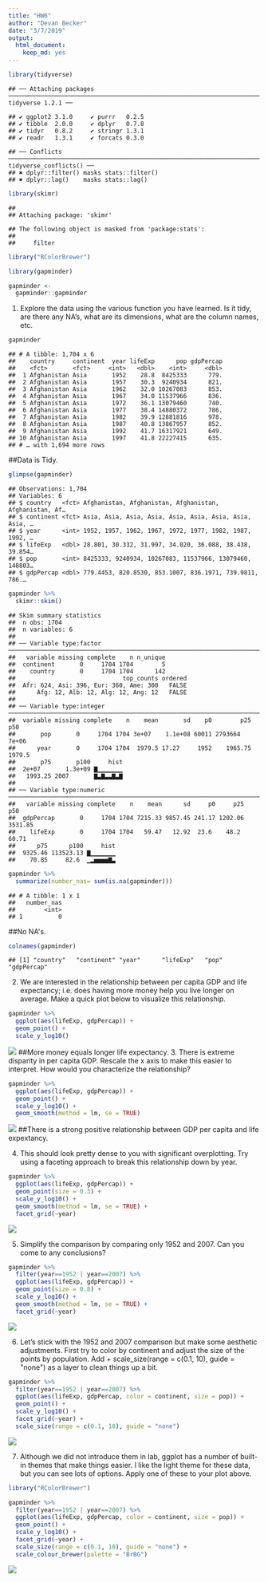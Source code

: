 ```yaml
---
title: "HW6"
author: "Devan Becker"
date: "3/7/2019"
output: 
  html_document: 
    keep_md: yes
---
```


```r
library(tidyverse)
```

```
## ── Attaching packages ─────────────────────────────────────────────────────────────────────────────── tidyverse 1.2.1 ──
```

```
## ✔ ggplot2 3.1.0     ✔ purrr   0.2.5
## ✔ tibble  2.0.0     ✔ dplyr   0.7.8
## ✔ tidyr   0.8.2     ✔ stringr 1.3.1
## ✔ readr   1.3.1     ✔ forcats 0.3.0
```

```
## ── Conflicts ────────────────────────────────────────────────────────────────────────────────── tidyverse_conflicts() ──
## ✖ dplyr::filter() masks stats::filter()
## ✖ dplyr::lag()    masks stats::lag()
```


```r
library(skimr)
```

```
## 
## Attaching package: 'skimr'
```

```
## The following object is masked from 'package:stats':
## 
##     filter
```


```r
library("RColorBrewer")
```


```r
library(gapminder)
```


```r
gapminder <-
  gapminder::gapminder
```

1. Explore the data using the various function you have learned. Is it tidy, are there any NA’s, what are its dimensions, what are the column names, etc.

```r
gapminder
```

```
## # A tibble: 1,704 x 6
##    country     continent  year lifeExp      pop gdpPercap
##    <fct>       <fct>     <int>   <dbl>    <int>     <dbl>
##  1 Afghanistan Asia       1952    28.8  8425333      779.
##  2 Afghanistan Asia       1957    30.3  9240934      821.
##  3 Afghanistan Asia       1962    32.0 10267083      853.
##  4 Afghanistan Asia       1967    34.0 11537966      836.
##  5 Afghanistan Asia       1972    36.1 13079460      740.
##  6 Afghanistan Asia       1977    38.4 14880372      786.
##  7 Afghanistan Asia       1982    39.9 12881816      978.
##  8 Afghanistan Asia       1987    40.8 13867957      852.
##  9 Afghanistan Asia       1992    41.7 16317921      649.
## 10 Afghanistan Asia       1997    41.8 22227415      635.
## # … with 1,694 more rows
```
##Data is Tidy.

```r
glimpse(gapminder)
```

```
## Observations: 1,704
## Variables: 6
## $ country   <fct> Afghanistan, Afghanistan, Afghanistan, Afghanistan, Af…
## $ continent <fct> Asia, Asia, Asia, Asia, Asia, Asia, Asia, Asia, Asia, …
## $ year      <int> 1952, 1957, 1962, 1967, 1972, 1977, 1982, 1987, 1992, …
## $ lifeExp   <dbl> 28.801, 30.332, 31.997, 34.020, 36.088, 38.438, 39.854…
## $ pop       <int> 8425333, 9240934, 10267083, 11537966, 13079460, 148803…
## $ gdpPercap <dbl> 779.4453, 820.8530, 853.1007, 836.1971, 739.9811, 786.…
```


```r
gapminder %>% 
  skimr::skim()
```

```
## Skim summary statistics
##  n obs: 1704 
##  n variables: 6 
## 
## ── Variable type:factor ────────────────────────────────────────────────────────────────────────────────────────────────
##   variable missing complete    n n_unique
##  continent       0     1704 1704        5
##    country       0     1704 1704      142
##                              top_counts ordered
##  Afr: 624, Asi: 396, Eur: 360, Ame: 300   FALSE
##      Afg: 12, Alb: 12, Alg: 12, Ang: 12   FALSE
## 
## ── Variable type:integer ───────────────────────────────────────────────────────────────────────────────────────────────
##  variable missing complete    n    mean       sd    p0        p25     p50
##       pop       0     1704 1704 3e+07    1.1e+08 60011 2793664    7e+06  
##      year       0     1704 1704  1979.5 17.27     1952    1965.75  1979.5
##       p75       p100     hist
##  2e+07       1.3e+09 ▇▁▁▁▁▁▁▁
##   1993.25 2007       ▇▃▇▃▃▇▃▇
## 
## ── Variable type:numeric ───────────────────────────────────────────────────────────────────────────────────────────────
##   variable missing complete    n    mean      sd     p0     p25     p50
##  gdpPercap       0     1704 1704 7215.33 9857.45 241.17 1202.06 3531.85
##    lifeExp       0     1704 1704   59.47   12.92  23.6    48.2    60.71
##      p75      p100     hist
##  9325.46 113523.13 ▇▁▁▁▁▁▁▁
##    70.85     82.6  ▁▂▅▅▅▅▇▃
```


```r
gapminder %>% 
  summarize(number_nas= sum(is.na(gapminder)))
```

```
## # A tibble: 1 x 1
##   number_nas
##        <int>
## 1          0
```
##No NA's.

```r
colnames(gapminder)
```

```
## [1] "country"   "continent" "year"      "lifeExp"   "pop"       "gdpPercap"
```

2. We are interested in the relationship between per capita GDP and life expectancy; i.e. does having more money help you live longer on average. Make a quick plot below to visualize this relationship.

```r
gapminder %>% 
  ggplot(aes(lifeExp, gdpPercap)) +
  geom_point() +
  scale_y_log10()
```

![](HW6_files/figure-html/unnamed-chunk-11-1.png)<!-- -->
##More money equals longer life expectancy.
3. There is extreme disparity in per capita GDP. Rescale the x axis to make this easier to interpret. How would you characterize the relationship?

```r
gapminder %>% 
  ggplot(aes(lifeExp, gdpPercap)) +
  geom_point() +
  scale_y_log10() +
  geom_smooth(method = lm, se = TRUE)
```

![](HW6_files/figure-html/unnamed-chunk-12-1.png)<!-- -->
##There is a strong positive relationship between GDP per capita and life expextancy.

4. This should look pretty dense to you with significant overplotting. Try using a faceting approach to break this relationship down by year.

```r
gapminder %>% 
  ggplot(aes(lifeExp, gdpPercap)) +
  geom_point(size = 0.3) +
  scale_y_log10() +
  geom_smooth(method = lm, se = TRUE) +
  facet_grid(~year)
```

![](HW6_files/figure-html/unnamed-chunk-13-1.png)<!-- -->


5. Simplify the comparison by comparing only 1952 and 2007. Can you come to any conclusions?

```r
gapminder %>% 
  filter(year==1952 | year==2007) %>% 
  ggplot(aes(lifeExp, gdpPercap)) +
  geom_point(size = 0.8) +
  scale_y_log10() +
  geom_smooth(method = lm, se = TRUE) +
  facet_grid(~year)
```

![](HW6_files/figure-html/unnamed-chunk-14-1.png)<!-- -->

6. Let’s stick with the 1952 and 2007 comparison but make some aesthetic adjustments. First try to color by continent and adjust the size of the points by population. Add + scale_size(range = c(0.1, 10), guide = "none") as a layer to clean things up a bit.

```r
gapminder %>% 
  filter(year==1952 | year==2007) %>% 
  ggplot(aes(lifeExp, gdpPercap, color = continent, size = pop)) +
  geom_point() +
  scale_y_log10() +
  facet_grid(~year) +
  scale_size(range = c(0.1, 10), guide = "none")
```

![](HW6_files/figure-html/unnamed-chunk-15-1.png)<!-- -->

7. Although we did not introduce them in lab, ggplot has a number of built-in themes that make things easier. I like the light theme for these data, but you can see lots of options. Apply one of these to your plot above.

```r
library("RColorBrewer")
```


```r
gapminder %>% 
  filter(year==1952 | year==2007) %>% 
  ggplot(aes(lifeExp, gdpPercap, color = continent, size = pop)) +
  geom_point() +
  scale_y_log10() +
  facet_grid(~year) +
  scale_size(range = c(0.1, 10), guide = "none") +
  scale_colour_brewer(palette = "BrBG")
```

![](HW6_files/figure-html/unnamed-chunk-17-1.png)<!-- -->


